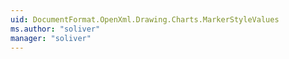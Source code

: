 ```yaml
---
uid: DocumentFormat.OpenXml.Drawing.Charts.MarkerStyleValues
ms.author: "soliver"
manager: "soliver"
---
```

